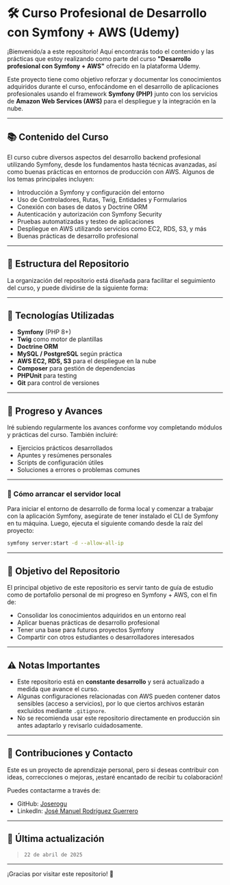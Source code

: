 # 🛠️ Curso Profesional de Desarrollo con Symfony + AWS (Udemy)

¡Bienvenido/a a este repositorio! Aquí encontrarás todo el contenido y las prácticas que estoy realizando como parte del curso **"Desarrollo profesional con Symfony + AWS"** ofrecido en la plataforma Udemy.

Este proyecto tiene como objetivo reforzar y documentar los conocimientos adquiridos durante el curso, enfocándome en el desarrollo de aplicaciones profesionales usando el framework **Symfony (PHP)** junto con los servicios de **Amazon Web Services (AWS)** para el despliegue y la integración en la nube.

---

## 📚 Contenido del Curso

El curso cubre diversos aspectos del desarrollo backend profesional utilizando Symfony, desde los fundamentos hasta técnicas avanzadas, así como buenas prácticas en entornos de producción con AWS. Algunos de los temas principales incluyen:

- Introducción a Symfony y configuración del entorno
- Uso de Controladores, Rutas, Twig, Entidades y Formularios
- Conexión con bases de datos y Doctrine ORM
- Autenticación y autorización con Symfony Security
- Pruebas automatizadas y testeo de aplicaciones
- Despliegue en AWS utilizando servicios como EC2, RDS, S3, y más
- Buenas prácticas de desarrollo profesional

---

## 🧱 Estructura del Repositorio

La organización del repositorio está diseñada para facilitar el seguimiento del curso, y puede dividirse de la siguiente forma:


---

## 🚀 Tecnologías Utilizadas

- **Symfony** (PHP 8+)
- **Twig** como motor de plantillas
- **Doctrine ORM**
- **MySQL / PostgreSQL** según práctica
- **AWS EC2, RDS, S3** para el despliegue en la nube
- **Composer** para gestión de dependencias
- **PHPUnit** para testing
- **Git** para control de versiones

---

## 🧪 Progreso y Avances

Iré subiendo regularmente los avances conforme voy completando módulos y prácticas del curso. También incluiré:

- Ejercicios prácticos desarrollados
- Apuntes y resúmenes personales
- Scripts de configuración útiles
- Soluciones a errores o problemas comunes

---

### 🚦 Cómo arrancar el servidor local

Para iniciar el entorno de desarrollo de forma local y comenzar a trabajar con la aplicación Symfony, asegúrate de tener instalado el CLI de Symfony en tu máquina. Luego, ejecuta el siguiente comando desde la raíz del proyecto:

```bash
symfony server:start -d --allow-all-ip
```

---

## 📌 Objetivo del Repositorio

El principal objetivo de este repositorio es servir tanto de guía de estudio como de portafolio personal de mi progreso en Symfony + AWS, con el fin de:

- Consolidar los conocimientos adquiridos en un entorno real
- Aplicar buenas prácticas de desarrollo profesional
- Tener una base para futuros proyectos Symfony
- Compartir con otros estudiantes o desarrolladores interesados

---

## ⚠️ Notas Importantes

- Este repositorio está en **constante desarrollo** y será actualizado a medida que avance el curso.
- Algunas configuraciones relacionadas con AWS pueden contener datos sensibles (acceso a servicios), por lo que ciertos archivos estarán excluidos mediante `.gitignore`.
- No se recomienda usar este repositorio directamente en producción sin antes adaptarlo y revisarlo cuidadosamente.

---

## 🤝 Contribuciones y Contacto

Este es un proyecto de aprendizaje personal, pero si deseas contribuir con ideas, correcciones o mejoras, ¡estaré encantado de recibir tu colaboración!

Puedes contactarme a través de:

- GitHub: [Joserogu](https://github.com/joserogu)
- LinkedIn: [José Manuel Rodríguez Guerrero](https://www.linkedin.com/in/jos%C3%A9-manuel-rodr%C3%ADguez-guerrero-367a09234/)

---

## 📅 Última actualización

> `22 de abril de 2025`

---

¡Gracias por visitar este repositorio! 🚀
